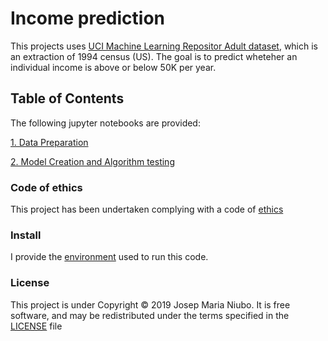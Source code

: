 # Income prediction

This projects uses [UCI Machine Learning Repositor Adult dataset](https://archive.ics.uci.edu/ml/datasets/adult), which is an extraction of 1994 census (US). The goal is to predict wheteher an individual income is above or below 50K per year. 

## Table of Contents 
The following jupyter notebooks are provided:

[1. Data Preparation](https://github.com/titoniubo/income_prediction/blob/master/1.Data%20Preparation.ipynb)

[2. Model Creation and Algorithm testing](https://github.com/titoniubo/income_prediction/blob/master/2.Model%20Creation%20and%20Algorithm%20testing.ipynb)


### Code of ethics

This project has been undertaken complying with a code of [ethics](https://github.com/titoniubo/income_prediction/blob/master/Code%20of%20ethics.txt) 

### Install
I provide the [environment](https://github.com/titoniubo/income_prediction/blob/master/machine-learning.yml) used to run this code.

### License
This project is under Copyright © 2019 Josep Maria Niubo. It is free software, and may be redistributed under the terms specified in the [LICENSE](https://github.com/titoniubo/income_prediction/blob/master/License.txt) file
